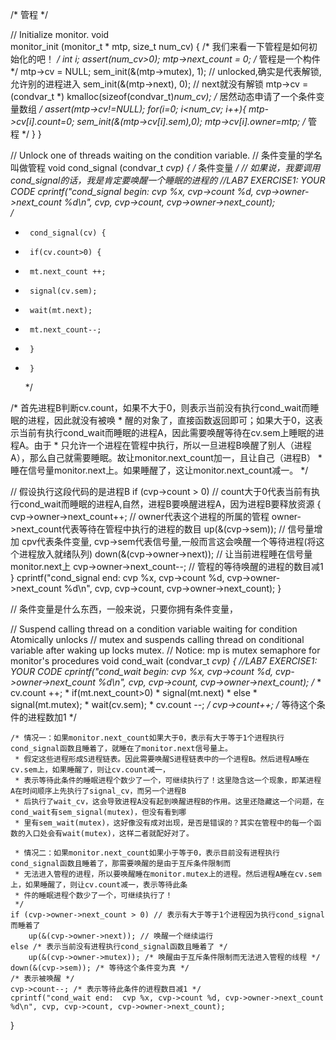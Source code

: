 /* 管程 */

// Initialize monitor.
void     
monitor_init (monitor_t * mtp, size_t num_cv) { /* 我们来看一下管程是如何初始化的吧！ */
    int i;
    assert(num_cv>0);
    mtp->next_count = 0; /* 管程是一个构件 */
    mtp->cv = NULL;
    sem_init(&(mtp->mutex), 1); // unlocked,确实是代表解锁,允许别的进程进入
    sem_init(&(mtp->next), 0);  // next就没有解锁
    mtp->cv =(condvar_t *) kmalloc(sizeof(condvar_t)*num_cv); /* 居然动态申请了一个条件变量数组 */
    assert(mtp->cv!=NULL);
    for(i=0; i<num_cv; i++){
        mtp->cv[i].count=0;
        sem_init(&(mtp->cv[i].sem),0);
        mtp->cv[i].owner=mtp; /* 管程 */ 
    }
}

// Unlock one of threads waiting on the condition variable. 
// 条件变量的学名叫做管程
void 
cond_signal (condvar_t *cvp) { /* 条件变量 */
	// 如果说，我要调用cond_signal的话，我是肯定要唤醒一个睡眠的进程的
   //LAB7 EXERCISE1: YOUR CODE
   cprintf("cond_signal begin: cvp %x, cvp->count %d, cvp->owner->next_count %d\n", cvp, cvp->count, cvp->owner->next_count);  
  /*
   *      cond_signal(cv) {
   *      if(cv.count>0) {
   *      mt.next_count ++;
   *      signal(cv.sem);
   *      wait(mt.next);
   *      mt.next_count--;
   *      }
   *      }
        */

   /* 首先进程B判断cv.count，如果不大于0，则表示当前没有执行cond_wait而睡眠的进程，因此就没有被唤
	* 醒的对象了，直接函数返回即可；如果大于0，这表示当前有执行cond_wait而睡眠的进程A，因此需要唤醒等待在cv.sem上睡眠的进程A。由于
	* 只允许一个进程在管程中执行，所以一旦进程B唤醒了别人（进程A），那么自己就需要睡眠。故让monitor.next_count加一，且让自己（进程B）
	* 睡在信号量monitor.next上。如果睡醒了，这让monitor.next_count减一。
	*/

   // 假设执行这段代码的是进程B
   if (cvp->count > 0) // count大于0代表当前有执行cond_wait而睡眠的进程A,自然，进程B要唤醒进程A，因为进程B要释放资源
   {
	   cvp->owner->next_count++; // owner代表这个进程的所属的管程 owner->next_count代表等待在管程中执行的进程的数目
	   up(&(cvp->sem)); // 信号量增加 cpv代表条件变量, cvp->sem代表信号量,一般而言这会唤醒一个等待进程(将这个进程放入就绪队列)
	   down(&(cvp->owner->next)); // 让当前进程睡在信号量monitor.next上
	   cvp->owner->next_count--; // 管程的等待唤醒的进程的数目减1
   }
   cprintf("cond_signal end: cvp %x, cvp->count %d, cvp->owner->next_count %d\n", cvp, cvp->count, cvp->owner->next_count);
}

// 条件变量是什么东西，一般来说，只要你拥有条件变量，

// Suspend calling thread on a condition variable waiting for condition Atomically unlocks 
// mutex and suspends calling thread on conditional variable after waking up locks mutex.
// Notice: mp is mutex semaphore for monitor's procedures
void
cond_wait (condvar_t *cvp) {
    //LAB7 EXERCISE1: YOUR CODE
    cprintf("cond_wait begin:  cvp %x, cvp->count %d, cvp->owner->next_count %d\n", cvp, cvp->count, cvp->owner->next_count);
   /*
    *         cv.count ++;
    *         if(mt.next_count>0)
    *            signal(mt.next)
    *         else
    *            signal(mt.mutex);
    *         wait(cv.sem);
    *         cv.count --;
    */
    cvp->count++; /* 等待这个条件的进程数加1 */
    
    /* 情况一：如果monitor.next_count如果大于0，表示有大于等于1个进程执行cond_signal函数且睡着了，就睡在了monitor.next信号量上。
     * 假定这些进程形成S进程链表。因此需要唤醒S进程链表中的一个进程B。然后进程A睡在cv.sem上，如果睡醒了，则让cv.count减一，
     * 表示等待此条件的睡眠进程个数少了一个，可继续执行了！这里隐含这一个现象，即某进程A在时间顺序上先执行了signal_cv，而另一个进程B
     * 后执行了wait_cv，这会导致进程A没有起到唤醒进程B的作用。这里还隐藏这一个问题，在cond_wait有sem_signal(mutex)，但没有看到哪
     * 里有sem_wait(mutex)，这好像没有成对出现，是否是错误的？其实在管程中的每一个函数的入口处会有wait(mutex)，这样二者就配好对了。
    
     * 情况二：如果monitor.next_count如果小于等于0，表示目前没有进程执行cond_signal函数且睡着了，那需要唤醒的是由于互斥条件限制而
     * 无法进入管程的进程，所以要唤醒睡在monitor.mutex上的进程。然后进程A睡在cv.sem上，如果睡醒了，则让cv.count减一，表示等待此条
     * 件的睡眠进程个数少了一个，可继续执行了！
     */
    if (cvp->owner->next_count > 0) // 表示有大于等于1个进程因为执行cond_signal而睡着了
    	up(&(cvp->owner->next)); // 唤醒一个继续运行
    else /* 表示当前没有进程执行cond_signal函数且睡着了 */
    	up(&(cvp->owner->mutex)); /* 唤醒由于互斥条件限制而无法进入管程的线程 */
    down(&(cvp->sem)); /* 等待这个条件变为真 */
    /* 表示被唤醒 */
    cvp->count--; /* 表示等待此条件的进程数目减1 */
    cprintf("cond_wait end:  cvp %x, cvp->count %d, cvp->owner->next_count %d\n", cvp, cvp->count, cvp->owner->next_count);
}
